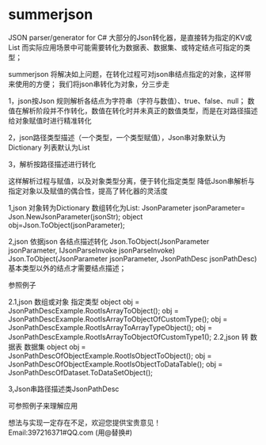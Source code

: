 # summerjson
JSON parser/generator for C#
大部分的Json转化器，是直接转为指定的KV或List
而实际应用场景中可能需要转化为数据表、数据集、或特定结点可指定的类型；

summerjson 将解决如上问题，在转化过程可对json串结点指定的对象，这样带来使用的方便；
我们将json串转化为对象，分三步走

1，json按Json 规则解析各结点为字符串（字符与数值）、true、false、null；
   数值在解析阶段并不作转化，数值在转化时并未真正的数值类型，而是在对路径描述给对象赋值时进行精准转化
   
2，json路径类型描述（一个类型，一个类型赋值），Json串对象默认为Dictionary 列表默认为List

3，解析按路径描述进行转化

这样解析过程与赋值，以及对象类型分离，便于转化指定类型
降低Json串解析与指定对象以及赋值的偶合性，提高了转化器的灵活度



1,json 对象转为Dictionary 数组转化为List:
  JsonParameter jsonParameter= Json.NewJsonParameter(jsonStr);
  object obj=Json.ToObject(jsonParameter);
  
2,json 依据json 各结点描述转化
  Json.ToObject(JsonParameter jsonParameter, IJsonParseInvoke jsonParseInvoke)
  Json.ToObject(JsonParameter jsonParameter, JsonPathDesc jsonPathDesc)
  基本类型以外的结点才需要结点描述；
  
  参照例子
  
  2.1,json 数组或对象 指定类型 
            object obj = JsonPathDescExample.RootIsArrayToObject();
            obj = JsonPathDescExample.RootIsArrayToObjectOfCustomType();
            obj = JsonPathDescExample.RootIsArrayToArrayTypeObject();
            obj = JsonPathDescExample.RootIsArrayToObjectOfCustomType1();
  2.2,json 转 数据表 数据集
            object obj = JsonPathDescOfObjectExample.RootIsObjectToObject();
            obj = JsonPathDescOfObjectExample.RootIsObjectToDataTable();
            obj = JsonPathDescOfDataset.ToDataSetObject();
            
3,Json串路径描述类JsonPathDesc

  可参照例子来理解应用  
  
想法与实现一定存在不足，欢迎您提供宝贵意见！          
Email:397216371#QQ.com (用@替换#)

